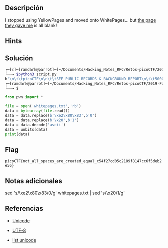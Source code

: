 ## Descripción
I stopped using YellowPages and moved onto WhitePages... but [the page they gave me](https://jupiter.challenges.picoctf.org/static/74274b96fe966126a1953c80762af80d/whitepages.txt) is all blank!

## Hints



## Solución
``` bash
┌─[✗]─[ramdark@parrot]─[~/Documents/Hacking_Notes_RFC/Retos-picoCTF/2019-Forensic/07-WhitePages]
└──╼ $python3 script.py
b'\n\t\tpicoCTF\n\n\t\tSEE PUBLIC RECORDS & BACKGROUND REPORT\n\t\t5000 Forbes Ave, Pittsburgh, PA 15213\n\t\tpicoCTF{not_all_spaces_are_created_equal_c54f27cd05c2189f8147cc6f5deb2e56}\n\t\t'
┌─[ramdark@parrot]─[~/Documents/Hacking_Notes_RFC/Retos-picoCTF/2019-Forensic/07-WhitePages]
└──╼ $

```

``` python
from pwn import *

file = open('whitepages.txt','rb')
data = bytearray(file.read())
data = data.replace(b'\xe2\x80\x83',b'0')
data = data.replace(b'\x20',b'1')
data = data.decode('ascii')
data = unbits(data)
print(data)
```


## Flag

``` picoCTF{not_all_spaces_are_created_equal_c54f27cd05c2189f8147cc6f5deb2e56} ```


## Notas adicionales

sed 's/\xe2\x80\x83/0/g' whitepages.txt | sed 's/\x20/1/g'

## Referencias
+ [Unicode](https://en.wikipedia.org/wiki/Unicode)
* [UTF-8](https://en.wikipedia.org/wiki/UTF-8)
+ [list unicode](https://www.compart.com/en/unicode/category/Zs)
